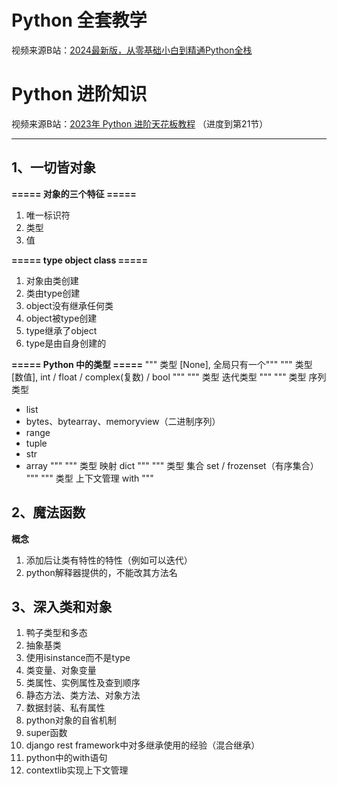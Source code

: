 # Python 全套教学
视频来源B站：[2024最新版，从零基础小白到精通Python全栈](https://www.bilibili.com/video/BV1Qf421q7n9?p=4&vd_source=c0050214c17f6a387f4c5cf2bed4f1df)

# Python 进阶知识
视频来源B站：[2023年 Python 进阶天花板教程](https://www.bilibili.com/video/BV1Nh4y137N2?p=21&spm_id_from=pageDriver&vd_source=c0050214c17f6a387f4c5cf2bed4f1df)
（进度到第21节）
<hr>

## 1、一切皆对象
**===== 对象的三个特征 =====**
1. 唯一标识符
2. 类型
3. 值

**===== type object class =====**
1. 对象由类创建
2. 类由type创建
3. object没有继承任何类
4. object被type创建
5. type继承了object
6. type是由自身创建的

**===== Python 中的类型 =====**
""" 类型 [None], 全局只有一个"""
""" 类型 [数值], int / float / complex(复数) / bool """
""" 类型 迭代类型 """
""" 类型 序列类型 
 - list
 - bytes、bytearray、memoryview（二进制序列）
 - range
 - tuple
 - str
 - array
"""
""" 类型 映射 dict """
""" 类型 集合 set / frozenset（有序集合） """
""" 类型 上下文管理 with """

## 2、魔法函数
**概念**
1. 添加后让类有特性的特性（例如可以迭代）
2. python解释器提供的，不能改其方法名

## 3、深入类和对象
1. 鸭子类型和多态
2. 抽象基类
3. 使用isinstance而不是type
4. 类变量、对象变量
5. 类属性、实例属性及查到顺序
6. 静态方法、类方法、对象方法
7. 数据封装、私有属性
8. python对象的自省机制
9. super函数
10. django rest framework中对多继承使用的经验（混合继承）
11. python中的with语句
12. contextlib实现上下文管理